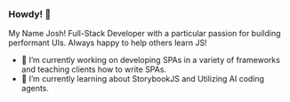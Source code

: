 ### Howdy! 👋

My Name Josh! Full-Stack Developer with a particular passion for building performant UIs. Always happy to help others learn JS!

- 🔭 I’m currently working on developing SPAs in a variety of frameworks and teaching clients how to write SPAs.
- 🌱 I’m currently learning about StorybookJS and Utilizing AI coding agents.

<!--
**JDoro/jdoro** is a ✨ _special_ ✨ repository because its `README.md` (this file) appears on your GitHub profile.

Here are some ideas to get you started:

- 🔭 I’m currently working on ...
- 🌱 I’m currently learning ...
- 👯 I’m looking to collaborate on ...
- 🤔 I’m looking for help with ...
- 💬 Ask me about ...
- 📫 How to reach me: ...
- 😄 Pronouns: ...
- ⚡ Fun fact: ...
-->
